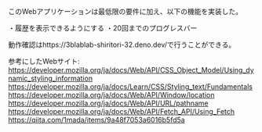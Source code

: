 このWebアプリケーションは最低限の要件に加え、以下の機能を実装した。

・履歴を表示できるようにする
・20回までのプログレスバー

動作確認はhttps://3blablab-shiritori-32.deno.dev/で行うことができる。

参考にしたWebサイト:
https://developer.mozilla.org/ja/docs/Web/API/CSS_Object_Model/Using_dynamic_styling_information
https://developer.mozilla.org/ja/docs/Learn/CSS/Styling_text/Fundamentals
https://developer.mozilla.org/ja/docs/Web/API/Window/location
https://developer.mozilla.org/ja/docs/Web/API/URL/pathname
https://developer.mozilla.org/ja/docs/Web/API/Fetch_API/Using_Fetch
https://qiita.com/1mada/items/9a48f7053a6016b5fd5a
